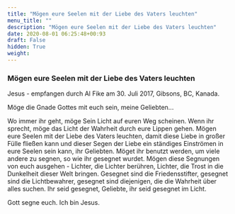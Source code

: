 ```yaml
---
title: "Mögen eure Seelen mit der Liebe des Vaters leuchten"
menu_title: ""
description: "Mögen eure Seelen mit der Liebe des Vaters leuchten"
date: 2020-08-01 06:25:48+00:93
draft: False
hidden: True
weight:
---
```

### Mögen eure Seelen mit der Liebe des Vaters leuchten

Jesus - empfangen durch Al Fike am 30. Juli 2017, Gibsons, BC, Kanada.

Möge die Gnade Gottes mit euch sein, meine Geliebten...

Wo immer ihr geht, möge Sein Licht auf euren Weg scheinen. Wenn ihr sprecht, möge das Licht der Wahrheit durch eure Lippen gehen. Mögen eure Seelen mit der Liebe des Vaters leuchten, damit diese Liebe in großer Fülle fließen kann und dieser Segen der Liebe ein ständiges Einströmen in eure Seelen sein kann, ihr Geliebten. Möget ihr benutzt werden, um viele andere zu segnen, so wie ihr gesegnet wurdet. Mögen diese Segnungen von euch ausgehen - Lichter, die Lichter berühren, Lichter, die Trost in die Dunkelheit dieser Welt bringen. Gesegnet sind die Friedensstifter, gesegnet sind die Lichtbewahrer, gesegnet sind diejenigen, die die Wahrheit über alles suchen. Ihr seid gesegnet, Geliebte, ihr seid gesegnet im Licht.

Gott segne euch. Ich bin Jesus.
